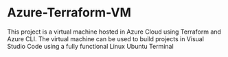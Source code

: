 # Azure-Terraform-VM
This project is a virtual machine hosted in Azure Cloud using Terraform and Azure CLI. The virtual machine can be used to build projects in Visual Studio Code using a fully functional Linux Ubuntu Terminal 
